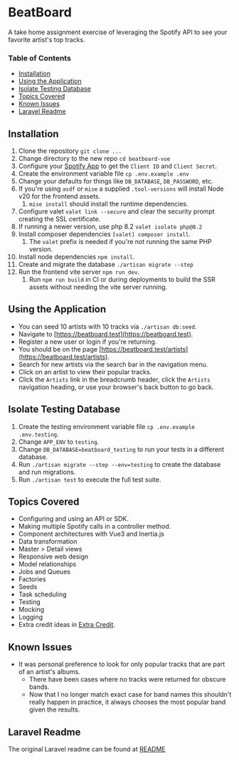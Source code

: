 # BeatBoard

A take home assignment exercise of leveraging the Spotify API to see your favorite artist's top tracks.

### Table of Contents

* [Installation](#installation)
* [Using the Application](#using-the-application)
* [Isolate Testing Database](#isolate-testing-database)
* [Topics Covered](#topics-covered)
* [Known Issues](#known-issues)
* [Laravel Readme](#laravel-readme)

## Installation

1. Clone the repository `git clone ...`
2. Change directory to the new repo `cd beatboard-vue`
3. Configure your [Spotify App](https://developer.spotify.com/dashboard) to get the `Client ID` and `Client Secret`.
4. Create the environment variable file `cp .env.example .env`
5. Change your defaults for things like `DB_DATABASE`, `DB_PASSWORD`, etc.
6. If you're using `asdf` or `mise` a supplied `.tool-versions` will install Node v20 for the frontend assets.
    1. `mise install` should install the runtime dependencies.
7. Configure valet `valet link --secure` and clear the security prompt creating the SSL certificate.
8. If running a newer version, use php 8.2 `valet isolate php@8.2`
9. Install composer dependencies `[valet] composer install`.
    1. The `valet` prefix is needed if you're not running the same PHP version.
10. Install node dependencies `npm install`.
11. Create and migrate the database `./artisan migrate --step`
12. Run the frontend vite server `npm run dev`.
    1. Run `npm run build` in CI or during deployments to build the SSR assets without needing the vite server running.

## Using the Application

* You can seed 10 artists with 10 tracks via `./artisan db:seed`.
* Navigate to [https://beatboard.test](https://beatboard.test).
* Register a new user or login if you're returning.
* You should be on the page [https://beatboard.test/artists](https://beatboard.test/artists).
* Search for new artists via the search bar in the navigation menu.
* Click on an artist to view their popular tracks.
* Click the `Artists` link in the breadcrumb header, click the `Artists` navigation heading, or use your browser's back button to go back.

## Isolate Testing Database

1. Create the testing environment variable file `cp .env.example .env.testing`.
2. Change `APP_ENV` to `testing`.
3. Change `DB_DATABASE=beatboard_testing` to run your tests in a different database.
4. Run `./artisan migrate --step --env=testing` to create the database and run migrations.
5. Run `./artisan test` to execute the full test suite.

## Topics Covered

* Configuring and using an API or SDK.
* Making multiple Spotify calls in a controller method.
* Component architectures with Vue3 and Inertia.js
* Data transformation
* Master > Detail views
* Responsive web design
* Model relationships
* Jobs and Queues
* Factories
* Seeds
* Task scheduling
* Testing
* Mocking
* Logging
* Extra credit ideas in [Extra Credit](documentation/todo.md#extra-credit).

## Known Issues

* It was personal preference to look for only popular tracks that are part of an artist's albums.
    * There have been cases where no tracks were returned for obscure bands.
    * Now that I no longer match exact case for band names this shouldn't really happen in practice, it always chooses the most popular band given the results.

## Laravel Readme

The original Laravel readme can be found at [README](README-Laravel.md)
